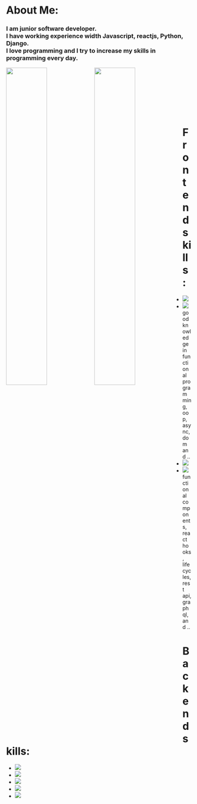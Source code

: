 # About Me:
 ### I am junior software developer.<br />I have working experience width Javascript, reactjs, Python, Django.<br />I love programming and I try to increase my skills in programming every day.

<img align="left" width="47%" src="https://github-readme-stats.vercel.app/api?username=siavashmhi&show_icons=true&theme=dark" />
<img align="left" width="47%" src="https://github-readme-stats.vercel.app/api/top-langs/?username=siavashmhi&layout=compact" />
<br /><br /><br /><br /><br /><br /><br />

# Frontend skills: 

<ul>
  <li>
    <img src='https://img.shields.io/badge/css3-%231572B6.svg?style=for-the-badge&logo=css3&logoColor=white' />
  </li>
  <li>
    <img src="https://img.shields.io/badge/javascript-%23323330.svg?style=for-the-badge&logo=javascript&logoColor=%23F7DF1E" /><br />
   good knowledge in functional programming, oop, async, dom and ..
  </li>
  <li>
    <img src="https://img.shields.io/badge/typescript-%23007ACC.svg?style=for-the-badge&logo=typescript&logoColor=white" />
  </li>
  <li>
    <img src="https://img.shields.io/badge/react-%2320232a.svg?style=for-the-badge&logo=react&logoColor=%2361DAFB" /><br />
    functional components, react hooks, lifecycles, rest api, graphql, and ..
  </li>
</ul>

# Backend skills: 

<ul>
  <li>
    <img src="https://img.shields.io/badge/python-3670A0?style=for-the-badge&logo=python&logoColor=ffdd54" />
  </li>
  <li>
    <img src="https://img.shields.io/badge/django-%23092E20.svg?style=for-the-badge&logo=django&logoColor=white" />
  </li>
  <li>
    <img src="https://img.shields.io/badge/DJANGO-REST-ff1709?style=for-the-badge&logo=django&logoColor=white&color=ff1709&labelColor=gray" />
  </li>
  <li>
    <img src="https://img.shields.io/badge/flask-%23000.svg?style=for-the-badge&logo=flask&logoColor=white" />
  </li>
  <li>
    <img src="https://img.shields.io/badge/FastAPI-005571?style=for-the-badge&logo=fastapi" />
  </li>
</ul>
